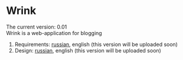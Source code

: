 # Wrink
The current version: 0.01 </br>
Wrink is a web-application for blogging </br>
1. Requirements: [russian](Documentation/Requirements/SRS-ru.md), english (this version will be uploaded soon)
2. Design: [russian](Documentation/Design/SDS-ru.md), english (this version will be uploaded soon)
